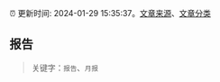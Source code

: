 :alarm_clock: 更新时间: 2024-01-29 15:35:37。[文章来源](/README.md)、[文章分类](/TAGS.md)

## 报告


> 关键字：`报告`、`月报`



